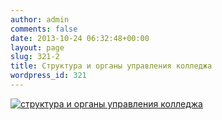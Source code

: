 ```yaml
---
author: admin
comments: false
date: 2013-10-24 06:32:48+00:00
layout: page
slug: 321-2
title: Cтруктура и органы управления колледжа
wordpress_id: 321
---
```


[![структура и органы управления колледжа](http://www.cm-spb.ru/cms/wp-content/uploads/2013/10/структура-и-органы-управления-колледжа-300x196.jpg)](http://www.cm-spb.ru/cms/wp-content/uploads/2013/10/структура-и-органы-управления-колледжа.jpg)
